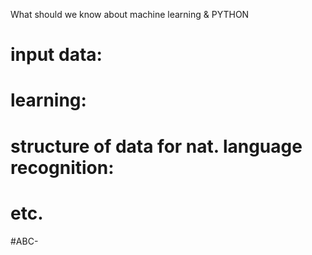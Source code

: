 What should we know about machine learning & PYTHON

# input data:
# learning:
# structure of data for nat. language recognition:
# etc.
#ABC-

